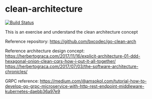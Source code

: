 # clean-architecture
[![Build Status](https://travis-ci.org/jayvib/clean-architecture.svg?branch=master)](https://travis-ci.org/jayvib/clean-architecture)

This is an exercise and understand the clean architecture concept

Reference repository:
https://github.com/bxcodec/go-clean-arch

Reference architecture design concept:
https://herbertograca.com/2017/11/16/explicit-architecture-01-ddd-hexagonal-onion-clean-cqrs-how-i-put-it-all-together/
https://herbertograca.com/2017/07/03/the-software-architecture-chronicles/

GRPC reference:
https://medium.com/@amsokol.com/tutorial-how-to-develop-go-grpc-microservice-with-http-rest-endpoint-middleware-kubernetes-daebb36a97e9
